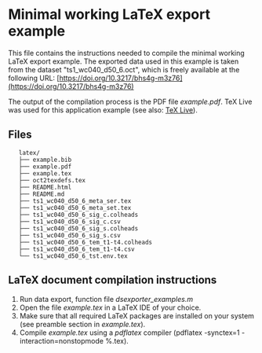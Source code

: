 # Minimal working LaTeX export example

This file contains the instructions needed to compile the minimal working LaTeX export example.
The exported data used in this example is taken from the dataset "ts1\_wc040\_d50_6.oct", which is freely available at the following URL: [https://doi.org/10.3217/bhs4g-m3z76](https://doi.org/10.3217/bhs4g-m3z76)

The output of the compilation process is the PDF file *example.pdf*. TeX Live was used for this application example (see also: [TeX Live](https://tug.org/texlive/)).


## Files

```
   latex/   
   ├── example.bib   
   ├── example.pdf   
   ├── example.tex   
   ├── oct2texdefs.tex   
   ├── README.html   
   ├── README.md   
   ├── ts1_wc040_d50_6_meta_ser.tex   
   ├── ts1_wc040_d50_6_meta_set.tex   
   ├── ts1_wc040_d50_6_sig_c.colheads   
   ├── ts1_wc040_d50_6_sig_c.csv   
   ├── ts1_wc040_d50_6_sig_s.colheads   
   ├── ts1_wc040_d50_6_sig_s.csv   
   ├── ts1_wc040_d50_6_tem_t1-t4.colheads   
   ├── ts1_wc040_d50_6_tem_t1-t4.csv   
   └── ts1_wc040_d50_6_tst.env.tex   
```


## LaTeX document compilation instructions

1. Run data export, function file *dsexporter\_examples.m*   
2. Open the file *example.tex* in a LaTeX IDE of your choice.   
3. Make sure that all required LaTeX packages are installed on your system (see preamble section in *example.tex*).   
4. Compile *example.tex* using a *pdflatex* compiler (pdflatex -synctex=1 -interaction=nonstopmode %.tex).   

